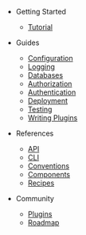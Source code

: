 - Getting Started

  - [Tutorial](getting-started/tutorial)

- Guides

  - [Configuration](guides/configuration)
  - [Logging](guides/logging)
  - [Databases](guides/databases)
  - [Authorization](guides/authorization)
  - [Authentication](guides/authentication)
  - [Deployment](guides/deployment)
  - [Testing](guides/testing)
  - [Writing Plugins](guides/writing-plugins)

- References

  - [API](references/api)
  - [CLI](references/cli)
  - [Conventions](references/conventions)
  - [Components](references/components)
  - [Recipes](references/recipes)

- Community

  - [Plugins](community/plugins)
  - [Roadmap](community/roadmap)
